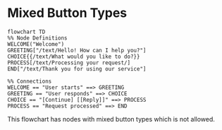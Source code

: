 # Mixed Button Types

```mermaid
flowchart TD
%% Node Definitions
WELCOME("Welcome")
GREETING["/text/Hello! How can I help you?"]
CHOICE{{/text/What would you like to do?}}
PROCESS[/text/Processing your request/]
END["/text/Thank you for using our service"]

%% Connections
WELCOME == "User starts" ==> GREETING
GREETING == "User responds" ==> CHOICE
CHOICE == "[Continue] [[Reply]]" ==> PROCESS
PROCESS == "Request processed" ==> END
```

This flowchart has nodes with mixed button types which is not allowed. 